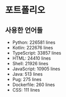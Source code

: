 # 포트폴리오
## 사용한 언어들
- Python: 226581 lines
- Kotlin: 222676 lines
- TypeScript: 33857 lines
- HTML: 24410 lines
- Shell: 21926 lines
- JavaScript: 10905 lines
- Java: 513 lines
- Pug: 275 lines
- Dockerfile: 260 lines
- CSS: 111 lines
